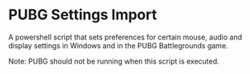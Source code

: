 # PUBG Settings Import

A powershell script that sets preferences for certain mouse, audio and display settings in Windows and in the PUBG Battlegrounds game.

Note:  PUBG should not be running when this script is executed. 
